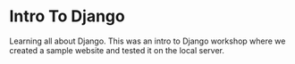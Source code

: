 Intro To Django
===============

Learning all about Django.
This was an intro to Django workshop where we created a sample website and tested it on the local server.
